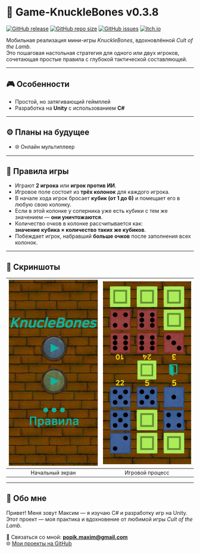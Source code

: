 # 📱 Game-KnuckleBones v0.3.8

[![GitHub release](https://img.shields.io/github/v/release/TRONMAXS/Game-KnuckleBones?include_prereleases&label=release)](https://github.com/TRONMAXS/Game-KnuckleDice/releases)
[![GitHub repo size](https://img.shields.io/github/repo-size/TRONMAXS/Game-KnuckleBones)](https://github.com/TRONMAXS/Game-KnuckleDice/releases)
[![GitHub issues](https://img.shields.io/github/issues/TRONMAXS/Game-KnuckleBones)](https://github.com/TRONMAXS/Game-KnuckleDice/issues)
[![itch.io](https://img.shields.io/badge/play-on_itch.io-red?logo=itchdotio)](https://tronmax.itch.io/knuckledice)

Мобильная реализация мини-игры *KnuckleBones*, вдохновлённой *Cult of the Lamb*.  
Это пошаговая настольная стратегия для одного или двух игроков, сочетающая простые правила с глубокой тактической составляющей.

---

## 🎮 Особенности

- Простой, но затягивающий геймплей
- Разработка на **Unity** с использованием **C#**

---

## ⚙️ Планы на будущее

- 🌐 Онлайн мультиплеер

---

## 📜 Правила игры

- Играют **2 игрока** или **игрок против ИИ**.
- Игровое поле состоит из **трёх колонок** для каждого игрока.
- В начале хода игрок бросает **кубик (от 1 до 6)** и помещает его в любую свою колонку.
- Если в этой колонке у соперника уже есть кубики с тем же значением — **они уничтожаются**.
- Количество очков в колонке рассчитывается как:  
  **значение кубика × количество таких же кубиков**.
- Побеждает игрок, набравший **больше очков** после заполнения всех колонок.


---

## 📸 Скриншоты

| <img src="Assets/StartWindow.jpg" width="250"/> | <img src="Assets/GameWindow.jpg" width="250"/> |
|:-----------------------------------------------:|:----------------------------------------------:|
|                  Начальный экран                |                 Игровой процесс                |

---

## 👤 Обо мне

Привет! Меня зовут Максим — я изучаю C# и разработку игр на Unity.  
Этот проект — моя практика и вдохновение от любимой игры *Cult of the Lamb*.  

📩 Связаться со мной: **popik.maxim@gmail.com**  
🌐 [Мои проекты на GitHub](https://github.com/TRONMAXS)
